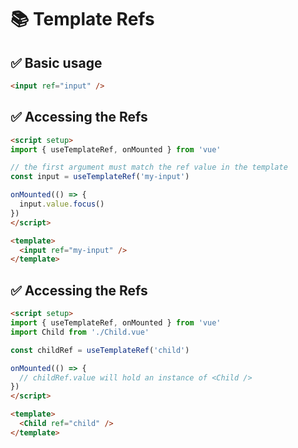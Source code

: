 # 📚  Template Refs

## ✅ Basic usage
```html
<input ref="input" />
```

## ✅ Accessing the Refs
```html
<script setup>
import { useTemplateRef, onMounted } from 'vue'

// the first argument must match the ref value in the template
const input = useTemplateRef('my-input')

onMounted(() => {
  input.value.focus()
})
</script>

<template>
  <input ref="my-input" />
</template>
```

## ✅ Accessing the Refs
```html
<script setup>
import { useTemplateRef, onMounted } from 'vue'
import Child from './Child.vue'

const childRef = useTemplateRef('child')

onMounted(() => {
  // childRef.value will hold an instance of <Child />
})
</script>

<template>
  <Child ref="child" />
</template>
```